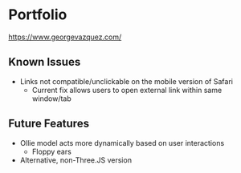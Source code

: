 # Portfolio

https://www.georgevazquez.com/

## Known Issues
* Links not compatible/unclickable on the mobile version of Safari
    * Current fix allows users to open external link within same window/tab

## Future Features
* Ollie model acts more dynamically based on user interactions
    * Floppy ears
* Alternative, non-Three.JS version